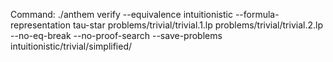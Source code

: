 Command: ./anthem verify --equivalence intuitionistic --formula-representation tau-star problems/trivial/trivial.1.lp problems/trivial/trivial.2.lp  --no-eq-break --no-proof-search --save-problems intuitionistic/trivial/simplified/